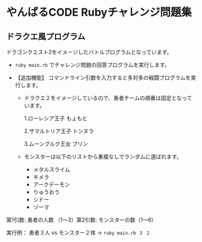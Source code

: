 # やんばるCODE Rubyチャレンジ問題集
## ドラクエ風プログラム

ドラゴンクエスト2をイメージしたバトルプログラムとなっています。

- `ruby main.rb` でチャレンジ問題の回答プログラムを実行します。

- 【追加機能】 コマンドライン引数を入力すると多対多の戦闘プログラムを実行します。
  - ドラクエ２をイメージしているので、勇者チームの順番は固定となっています。
  
    1.ローレシア王子 もょもと
    
    2.サマルトリア王子 トンヌラ
    
    3.ムーンブルク王女 プリン
  - モンスターは以下のリストから重複なしでランダムに選ばれます。
    - メタルスライム
    - キメラ
    - アークデーモン
    - りゅうおう
    - シドー
    - ゾーマ

第1引数: 勇者の人数 （1〜3）第2引数: モンスターの数（1〜6）

実行例： 勇者３人 vs モンスター２体 → `ruby main.rb ３ ２`
